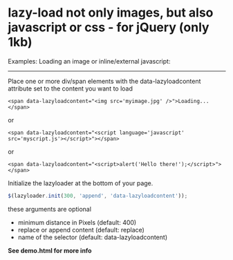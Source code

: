 lazy-load not only images, but also javascript or css - for jQuery (only 1kb)
==========

Examples: Loading an image or inline/external javascript:
***

Place one or more div/span elements with the data-lazyloadcontent attribute set to the content you want to load
```
<span data-lazyloadcontent="<img src='myimage.jpg' />">Loading...</span>
```

or

```
<span data-lazyloadcontent="<script language='javascript' src='myscript.js'></script>"></span>
```

or

```
<span data-lazyloadcontent="<script>alert('Hello there!');</script>"></span>
```


Initialize the lazyloader at the bottom of your page.
```javascript
$(lazyloader.init(300, 'append', 'data-lazyloadcontent'));
```

these arguments are optional
+ minimum distance in Pixels  (default: 400)
+ replace or append content   (default: replace)
+ name of the selector        (default: data-lazyloadcontent)

**See demo.html for more info**
